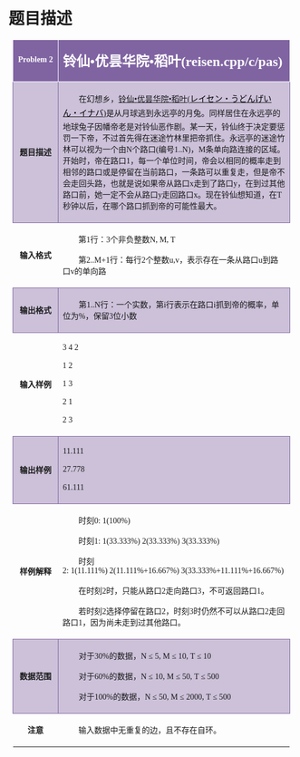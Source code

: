 # 题目描述


<table style="border-collapse:collapse;padding:0.0000pt 5.4000pt 0.0000pt 5.4000pt;">
	<tbody>
		<tr>
			<td width="94" valign="center" style="border:0.5000pt solid #FFFFFF;background:#8064A2;">
				<p style="text-align:center;">
					<span style="color:#FFFFFF;font-weight:bold;font-size:10.5pt;font-family:&#39;Microsoft YaHei&#39;;">Problem 2</span><span style="color:#FFFFFF;font-weight:bold;font-size:10.5000pt;font-family:&#39;Times New Roman&#39;;"></span> 
				</p>
			</td>
			<td width="474" valign="top" style="border:0.5000pt solid #FFFFFF;background:#8064A2;">
				<p>
					<span style="color:#FFFFFF;font-weight:bold;font-size:18.0000pt;font-family:&#39;Times New Roman&#39;;"><span style="font-family:Microsoft YaHei;">铃仙</span><span style="font-family:&#39;Microsoft YaHei&#39;;">•</span><span style="font-family:&#39;Microsoft YaHei&#39;;">优昙华院</span><span style="font-family:&#39;Microsoft YaHei&#39;;">•</span><span style="font-family:&#39;Microsoft YaHei&#39;;">稻叶</span><span style="font-family:&#39;Microsoft YaHei&#39;;">(reisen.cpp/c/pas)</span></span><span style="color:#FFFFFF;font-weight:bold;font-size:18.0000pt;font-family:&#39;Times New Roman&#39;;"></span> 
				</p>
			</td>
		</tr>
		<tr>
			<td width="94" valign="center" style="border:1.0000pt solid #8064A2;background:#CCC1D9;">
				<p style="text-align:center;">
					<span style="font-weight:bold;font-size:10.5pt;font-family:&#39;Microsoft YaHei&#39;;">题目描述</span><span style="font-weight:bold;font-size:10.5pt;font-family:&#39;Times New Roman&#39;;"></span> 
				</p>
			</td>
			<td width="474" valign="top" style="border:1.0000pt solid #8064A2;background:#CCC1D9;">
				<p>
					<span style="font-size:10.5pt;font-family:&#39;Times New Roman&#39;;"><span style="font-family:Microsoft YaHei;">　　在幻想乡，<a href="http://wiki.touhou8.com/index.php?doc-view-253.html" target="_blank">铃仙</a></span><a href="http://wiki.touhou8.com/index.php?doc-view-253.html" target="_blank"><span style="font-family:&#39;Microsoft YaHei&#39;;">•</span><span style="font-family:&#39;Microsoft YaHei&#39;;">优昙华院</span><span style="font-family:&#39;Microsoft YaHei&#39;;">•</span></a><span style="font-family:&#39;Microsoft YaHei&#39;;"><a href="http://wiki.touhou8.com/index.php?doc-view-253.html" target="_blank">稻叶(<span style="color:#000000;font-family:&#39;WenQuanYi Micro Hei Mono&#39;, &#39;WenQuanYi Micro Hei&#39;, &#39;Microsoft Yahei Mono&#39;, &#39;Microsoft Yahei&#39;, sans-serif;font-size:14.399999618530273px;line-height:25px;">レイセン・うどんげいん・イナバ</span>)</a>是从月球逃到永远亭的月兔。同样居住在永远亭的地球兔子因幡帝老是对铃仙恶作剧。某一天，铃仙终于决定要惩罚一下帝，不过首先得在迷途竹林里把帝抓住。永远亭的迷途竹林可以视为一个由</span><span style="font-family:&#39;Microsoft YaHei&#39;;">N</span><span style="font-family:&#39;Microsoft YaHei&#39;;">个路口</span><span style="font-family:&#39;Microsoft YaHei&#39;;">(</span><span style="font-family:&#39;Microsoft YaHei&#39;;">编号</span><span style="font-family:&#39;Microsoft YaHei&#39;;">1..N)</span><span style="font-family:&#39;Microsoft YaHei&#39;;">，</span><span style="font-family:&#39;Microsoft YaHei&#39;;">M</span><span style="font-family:&#39;Microsoft YaHei&#39;;">条单向路连接的区域。开始时，帝在路口</span><span style="font-family:&#39;Microsoft YaHei&#39;;">1</span><span style="font-family:&#39;Microsoft YaHei&#39;;">，每一个单位时间，帝会以相同的概率走到相邻的路口或是停留在当前路口，一条路可以重复走，但是帝不会走回头路，也就是说如果帝从路口</span><span style="font-family:&#39;Microsoft YaHei&#39;;">x</span><span style="font-family:&#39;Microsoft YaHei&#39;;">走到了路口</span><span style="font-family:&#39;Microsoft YaHei&#39;;">y</span><span style="font-family:&#39;Microsoft YaHei&#39;;">，在到过其他路口前，她一定不会从路口</span><span style="font-family:&#39;Microsoft YaHei&#39;;">y</span><span style="font-family:&#39;Microsoft YaHei&#39;;">走回路口</span><span style="font-family:&#39;Microsoft YaHei&#39;;">x</span><span style="font-family:&#39;Microsoft YaHei&#39;;">。现在铃仙想知道，在</span><span style="font-family:&#39;Microsoft YaHei&#39;;">T</span><span style="font-family:&#39;Microsoft YaHei&#39;;">秒钟以后，在哪个路口抓到帝的可能性最大。</span></span><span style="font-size:10.5pt;font-family:&#39;Times New Roman&#39;;"></span> 
				</p>
			</td>
		</tr>
		<tr>
			<td width="94" valign="center">
				<p style="text-align:center;">
					<span style="font-weight:bold;font-size:10.5pt;font-family:&#39;Microsoft YaHei&#39;;">输入格式</span><span style="font-weight:bold;font-size:10.5pt;font-family:&#39;Times New Roman&#39;;"></span> 
				</p>
			</td>
			<td width="474" valign="top">
				<p>
					<span style="font-size:10.5pt;font-family:&#39;Times New Roman&#39;;"><span style="font-family:Microsoft YaHei;">　　第</span><span style="font-family:&#39;Microsoft YaHei&#39;;">1</span><span style="font-family:&#39;Microsoft YaHei&#39;;">行：</span><span style="font-family:&#39;Microsoft YaHei&#39;;">3</span><span style="font-family:&#39;Microsoft YaHei&#39;;">个非负整数</span><span style="font-family:&#39;Microsoft YaHei&#39;;">N, M, T</span></span><span style="font-size:10.5pt;font-family:&#39;Times New Roman&#39;;"></span> 
				</p>
				<p>
					<span style="font-size:10.5pt;font-family:&#39;Times New Roman&#39;;"><span style="font-family:Microsoft YaHei;">　　第</span><span style="font-family:&#39;Microsoft YaHei&#39;;">2..M+1</span><span style="font-family:&#39;Microsoft YaHei&#39;;">行：每行</span><span style="font-family:&#39;Microsoft YaHei&#39;;">2</span><span style="font-family:&#39;Microsoft YaHei&#39;;">个整数</span><span style="font-family:&#39;Microsoft YaHei&#39;;">u,v</span><span style="font-family:&#39;Microsoft YaHei&#39;;">，表示存在一条从路口</span><span style="font-family:&#39;Microsoft YaHei&#39;;">u</span><span style="font-family:&#39;Microsoft YaHei&#39;;">到路口</span><span style="font-family:&#39;Microsoft YaHei&#39;;">v</span><span style="font-family:&#39;Microsoft YaHei&#39;;">的单向路</span></span><span style="font-size:10.5pt;font-family:&#39;Times New Roman&#39;;"></span> 
				</p>
			</td>
		</tr>
		<tr>
			<td width="94" valign="center" style="border:1.0000pt solid #8064A2;background:#CCC1D9;">
				<p style="text-align:center;">
					<span style="font-weight:bold;font-size:10.5pt;font-family:&#39;Microsoft YaHei&#39;;">输出格式</span><span style="font-weight:bold;font-size:10.5pt;font-family:&#39;Times New Roman&#39;;"></span> 
				</p>
			</td>
			<td width="474" valign="top" style="border:1.0000pt solid #8064A2;background:#CCC1D9;">
				<p>
					<span style="font-size:10.5pt;font-family:&#39;Times New Roman&#39;;"><span style="font-family:Microsoft YaHei;">　　第</span><span style="font-family:&#39;Microsoft YaHei&#39;;">1..N</span><span style="font-family:&#39;Microsoft YaHei&#39;;">行：一个实数，第</span><span style="font-family:&#39;Microsoft YaHei&#39;;">i</span><span style="font-family:&#39;Microsoft YaHei&#39;;">行表示在路口</span><span style="font-family:&#39;Microsoft YaHei&#39;;">i</span><span style="font-family:&#39;Microsoft YaHei&#39;;">抓到帝的概率，单位为</span><span style="font-family:&#39;Microsoft YaHei&#39;;">%</span><span style="font-family:&#39;Microsoft YaHei&#39;;">，保留</span><span style="font-family:&#39;Microsoft YaHei&#39;;">3</span><span style="font-family:&#39;Microsoft YaHei&#39;;">位小数</span></span><span style="font-size:10.5pt;font-family:&#39;Times New Roman&#39;;"></span> 
				</p>
			</td>
		</tr>
		<tr>
			<td width="94" valign="center">
				<p style="text-align:center;">
					<span style="font-weight:bold;font-size:10.5pt;font-family:&#39;Microsoft YaHei&#39;;">输入样例</span><span style="font-weight:bold;font-size:10.5pt;font-family:&#39;Times New Roman&#39;;"></span> 
				</p>
			</td>
			<td width="474" valign="top">
				<p>
					<span style="font-size:10.5pt;font-family:&#39;Microsoft YaHei&#39;;">3 4 2</span><span style="font-size:10.5pt;font-family:&#39;Times New Roman&#39;;"></span> 
				</p>
				<p>
					<span style="font-size:10.5pt;font-family:&#39;Microsoft YaHei&#39;;">1 2</span><span style="font-size:10.5pt;font-family:&#39;Times New Roman&#39;;"></span> 
				</p>
				<p>
					<span style="font-size:10.5pt;font-family:&#39;Microsoft YaHei&#39;;">1 3</span><span style="font-size:10.5pt;font-family:&#39;Times New Roman&#39;;"></span> 
				</p>
				<p>
					<span style="font-size:10.5pt;font-family:&#39;Microsoft YaHei&#39;;">2 1</span><span style="font-size:10.5pt;font-family:&#39;Times New Roman&#39;;"></span> 
				</p>
				<p>
					<span style="font-size:10.5pt;font-family:&#39;Microsoft YaHei&#39;;">2 3</span><span style="font-size:10.5pt;font-family:&#39;Times New Roman&#39;;"></span> 
				</p>
			</td>
		</tr>
		<tr>
			<td width="94" valign="center" style="border:1.0000pt solid #8064A2;background:#CCC1D9;">
				<p style="text-align:center;">
					<span style="font-weight:bold;font-size:10.5pt;font-family:&#39;Microsoft YaHei&#39;;">输出样例</span><span style="font-weight:bold;font-size:10.5pt;font-family:&#39;Times New Roman&#39;;"></span> 
				</p>
			</td>
			<td width="474" valign="top" style="border:1.0000pt solid #8064A2;background:#CCC1D9;">
				<p>
					<span style="font-size:10.5pt;font-family:&#39;Microsoft YaHei&#39;;">11.111</span><span style="font-size:10.5pt;font-family:&#39;Times New Roman&#39;;"></span> 
				</p>
				<p>
					<span style="font-size:10.5pt;font-family:&#39;Microsoft YaHei&#39;;">27.778</span><span style="font-size:10.5pt;font-family:&#39;Times New Roman&#39;;"></span> 
				</p>
				<p>
					<span style="font-size:10.5pt;font-family:&#39;Microsoft YaHei&#39;;">61.111</span><span style="font-size:10.5pt;font-family:&#39;Times New Roman&#39;;"></span> 
				</p>
			</td>
		</tr>
		<tr>
			<td width="94" valign="center">
				<p style="text-align:center;">
					<span style="font-weight:bold;font-size:10.5pt;font-family:&#39;Microsoft YaHei&#39;;">样例解释</span><span style="font-weight:bold;font-size:10.5pt;font-family:&#39;Times New Roman&#39;;"></span> 
				</p>
			</td>
			<td width="474" valign="top">
				<p>
					<span style="font-size:10.5pt;font-family:&#39;Times New Roman&#39;;"><span style="font-family:Microsoft YaHei;">　　时刻</span><span style="font-family:&#39;Microsoft YaHei&#39;;">0: 1(100%)</span></span><span style="font-size:10.5pt;font-family:&#39;Times New Roman&#39;;"></span> 
				</p>
				<p>
					<span style="font-size:10.5pt;font-family:&#39;Times New Roman&#39;;"><span style="font-family:Microsoft YaHei;">　　时刻</span><span style="font-family:&#39;Microsoft YaHei&#39;;">1: 1(33.333%) 2(33.333%) 3(33.333%)</span></span><span style="font-size:10.5pt;font-family:&#39;Times New Roman&#39;;"></span> 
				</p>
				<p>
					<span style="font-size:10.5pt;font-family:&#39;Times New Roman&#39;;"><span style="font-family:Microsoft YaHei;">　　时刻</span><span style="font-family:&#39;Microsoft YaHei&#39;;">2: 1(11.111%) 2(11.111%+16.667%) 3(33.333%+11.111%+16.667%)</span></span><span style="font-size:10.5pt;font-family:&#39;Times New Roman&#39;;"></span> 
				</p>
				<p>
					<span style="font-size:10.5pt;font-family:&#39;Times New Roman&#39;;"><span style="font-family:Microsoft YaHei;">　　在时刻</span><span style="font-family:&#39;Microsoft YaHei&#39;;">2</span><span style="font-family:&#39;Microsoft YaHei&#39;;">时，只能从路口</span><span style="font-family:&#39;Microsoft YaHei&#39;;">2</span><span style="font-family:&#39;Microsoft YaHei&#39;;">走向路口</span><span style="font-family:&#39;Microsoft YaHei&#39;;">3</span><span style="font-family:&#39;Microsoft YaHei&#39;;">，不可返回路口</span><span style="font-family:&#39;Microsoft YaHei&#39;;">1</span><span style="font-family:&#39;Microsoft YaHei&#39;;">。</span></span><span style="font-size:10.5pt;font-family:&#39;Times New Roman&#39;;"></span> 
				</p>
				<p>
					<span style="font-size:10.5pt;font-family:&#39;Times New Roman&#39;;"><span style="font-family:Microsoft YaHei;">　　若时刻</span><span style="font-family:&#39;Microsoft YaHei&#39;;">2</span><span style="font-family:&#39;Microsoft YaHei&#39;;">选择停留在路口</span><span style="font-family:&#39;Microsoft YaHei&#39;;">2</span><span style="font-family:&#39;Microsoft YaHei&#39;;">，时刻</span><span style="font-family:&#39;Microsoft YaHei&#39;;">3</span><span style="font-family:&#39;Microsoft YaHei&#39;;">时仍然不可以从路口</span><span style="font-family:&#39;Microsoft YaHei&#39;;">2</span><span style="font-family:&#39;Microsoft YaHei&#39;;">走回路口</span><span style="font-family:&#39;Microsoft YaHei&#39;;">1</span><span style="font-family:&#39;Microsoft YaHei&#39;;">，因为尚未走到过其他路口。</span></span><span style="font-size:10.5pt;font-family:&#39;Times New Roman&#39;;"></span> 
				</p>
			</td>
		</tr>
		<tr>
			<td width="94" valign="center" style="border:1.0000pt solid #8064A2;background:#CCC1D9;">
				<p style="text-align:center;">
					<span style="font-weight:bold;font-size:10.5pt;font-family:&#39;Microsoft YaHei&#39;;">数据范围</span><span style="font-weight:bold;font-size:10.5pt;font-family:&#39;Times New Roman&#39;;"></span> 
				</p>
			</td>
			<td width="474" valign="top" style="border:1.0000pt solid #8064A2;background:#CCC1D9;">
				<p>
					<span style="font-size:10.5pt;font-family:&#39;Times New Roman&#39;;"><span style="font-family:Microsoft YaHei;">　　对于</span><span style="font-family:&#39;Microsoft YaHei&#39;;">30%</span><span style="font-family:&#39;Microsoft YaHei&#39;;">的数据，</span><span style="font-family:&#39;Microsoft YaHei&#39;;">N ≤ 5, M ≤ 10, T ≤ 10</span></span><span style="font-size:10.5pt;font-family:&#39;Times New Roman&#39;;"></span> 
				</p>
				<p>
					<span style="font-size:10.5pt;font-family:&#39;Times New Roman&#39;;"><span style="font-family:Microsoft YaHei;">　　对于</span><span style="font-family:&#39;Microsoft YaHei&#39;;">60%</span><span style="font-family:&#39;Microsoft YaHei&#39;;">的数据，</span><span style="font-family:&#39;Microsoft YaHei&#39;;">N ≤ 10, M ≤ 50, T ≤ 500</span></span><span style="font-size:10.5pt;font-family:&#39;Times New Roman&#39;;"></span> 
				</p>
				<p>
					<span style="font-size:10.5pt;font-family:&#39;Times New Roman&#39;;"><span style="font-family:Microsoft YaHei;">　　对于</span><span style="font-family:&#39;Microsoft YaHei&#39;;">100%</span><span style="font-family:&#39;Microsoft YaHei&#39;;">的数据，</span><span style="font-family:&#39;Microsoft YaHei&#39;;">N ≤ 50, M ≤ 2000, T ≤ 500</span></span><span style="font-size:10.5pt;font-family:&#39;Times New Roman&#39;;"></span> 
				</p>
			</td>
		</tr>
		<tr>
			<td width="94" valign="center">
				<p style="text-align:center;">
					<span style="font-weight:bold;font-size:10.5pt;font-family:&#39;Microsoft YaHei&#39;;">注意</span><span style="font-weight:bold;font-size:10.5pt;font-family:&#39;Times New Roman&#39;;"></span> 
				</p>
			</td>
			<td width="474" valign="top">
				<p>
					<span style="font-size:10.5pt;font-family:&#39;Microsoft YaHei&#39;;">　　输入数据中无重复的边，且不存在自环。</span><span style="font-size:10.5pt;font-family:&#39;Times New Roman&#39;;"> </span><span style="font-size:10.5pt;font-family:&#39;Times New Roman&#39;;"></span> 
				</p>
			</td>
		</tr>
	</tbody>
</table>
